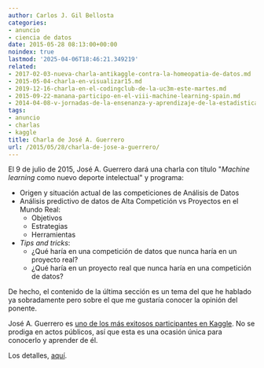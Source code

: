 ```yaml
---
author: Carlos J. Gil Bellosta
categories:
- anuncio
- ciencia de datos
date: 2015-05-28 08:13:00+00:00
noindex: true
lastmod: '2025-04-06T18:46:21.349219'
related:
- 2017-02-03-nueva-charla-antikaggle-contra-la-homeopatia-de-datos.md
- 2015-05-04-charla-en-visualizar15.md
- 2019-12-16-charla-en-el-codingclub-de-la-uc3m-este-martes.md
- 2015-09-22-manana-participo-en-el-viii-machine-learning-spain.md
- 2014-04-08-v-jornadas-de-la-ensenanza-y-aprendizaje-de-la-estadistica-y-la-investigacion-operativa.md
tags:
- anuncio
- charlas
- kaggle
title: Charla de José A. Guerrero
url: /2015/05/28/charla-de-jose-a-guerrero/
---
```


El 9 de julio de 2015, José A. Guerrero dará una charla con título "_Machine learning_ como nuevo deporte intelectual" y programa:

* Origen y situación actual de las competiciones de Análisis de Datos
* Análisis predictivo de datos de Alta Competición vs Proyectos en el Mundo Real:
	* Objetivos
	* Estrategias
	* Herramientas
* _Tips and tricks_:
	* ¿Qué haría en una competición de datos que nunca haría en un proyecto real?
	* ¿Qué haría en un proyecto real que nunca haría en una competición de datos?

De hecho, el contenido de la última sección es un tema del que he hablado ya sobradamente pero sobre el que me gustaría conocer la opinión del ponente.

José A. Guerrero es [uno de los más exitosos participantes en Kaggle](http://www.sorayapaniagua.com/2013/12/03/el-espanol-jose-a-guerrero-el-mejor-cientifico-de-datos-de-kaggle/). No se prodiga en actos públicos, así que esta es una ocasión única para conocerlo y aprender de él.

Los detalles, [aquí](https://www.u-tad.com/emerging-tech/?session=data-sciente-by-jose-antonio-guerrero).